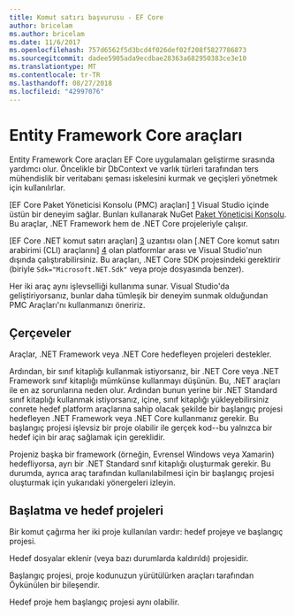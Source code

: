```yaml
---
title: Komut satırı başvurusu - EF Core
author: bricelam
ms.author: bricelam
ms.date: 11/6/2017
ms.openlocfilehash: 757d6562f5d3bcd4f026def02f208f5827786873
ms.sourcegitcommit: dadee5905ada9ecdbae28363a682950383ce3e10
ms.translationtype: MT
ms.contentlocale: tr-TR
ms.lasthandoff: 08/27/2018
ms.locfileid: "42997076"
---
```

<a name="entity-framework-core-tools"></a>Entity Framework Core araçları
===========================
Entity Framework Core araçları EF Core uygulamaları geliştirme sırasında yardımcı olur. Öncelikle bir DbContext ve varlık türleri tarafından ters mühendislik bir veritabanı şeması iskelesini kurmak ve geçişleri yönetmek için kullanılırlar.

[EF Core Paket Yöneticisi Konsolu (PMC) araçları] [ 1] Visual Studio içinde üstün bir deneyim sağlar. Bunları kullanarak NuGet [Paket Yöneticisi Konsolu][2]. Bu araçlar, .NET Framework hem de .NET Core projeleriyle çalışır.

[EF Core .NET komut satırı araçları] [ 3] uzantısı olan [.NET Core komut satırı arabirimi (CLI) araçlarını] [ 4] olan platformlar arası ve Visual Studio'nun dışında çalıştırabilirsiniz. Bu araçları, .NET Core SDK projesindeki gerektirir (biriyle `Sdk="Microsoft.NET.Sdk"` veya proje dosyasında benzer).

Her iki araç aynı işlevselliği kullanıma sunar. Visual Studio'da geliştiriyorsanız, bunlar daha tümleşik bir deneyim sunmak olduğundan PMC Araçları'nı kullanmanızı öneririz.

<a name="frameworks"></a>Çerçeveler
----------
Araçlar, .NET Framework veya .NET Core hedefleyen projeleri destekler.

Ardından, bir sınıf kitaplığı kullanmak istiyorsanız, bir .NET Core veya .NET Framework sınıf kitaplığı mümkünse kullanmayı düşünün. Bu, .NET araçları ile en az sorunlarına neden olur. Ardından bunun yerine bir .NET Standard sınıf kitaplığı kullanmak istiyorsanız, içine, sınıf kitaplığı yükleyebilirsiniz conrete hedef platform araçlarına sahip olacak şekilde bir başlangıç projesi hedefleyen .NET Framework veya .NET Core kullanmanız gerekir. Bu başlangıç projesi işlevsiz bir proje olabilir ile gerçek kod--bu yalnızca bir hedef için bir araç sağlamak için gereklidir.

Projeniz başka bir framework (örneğin, Evrensel Windows veya Xamarin) hedefliyorsa, ayrı bir .NET Standard sınıf kitaplığı oluşturmak gerekir. Bu durumda, ayrıca araç tarafından kullanılabilmesi için bir başlangıç projesi oluşturmak için yukarıdaki yönergeleri izleyin.

<a name="startup-and-target-projects"></a>Başlatma ve hedef projeleri
---------------------------
Bir komut çağırma her iki proje kullanılan vardır: hedef projeye ve başlangıç projesi.

Hedef dosyalar eklenir (veya bazı durumlarda kaldırıldı) projesidir.

Başlangıç projesi, proje kodunuzun yürütülürken araçları tarafından Öykünülen bir bileşendir.

Hedef proje hem başlangıç projesi aynı olabilir.


  [1]: powershell.md
  [2]: https://docs.microsoft.com/nuget/tools/package-manager-console
  [3]: dotnet.md
  [4]: https://docs.microsoft.com/dotnet/core/tools/
